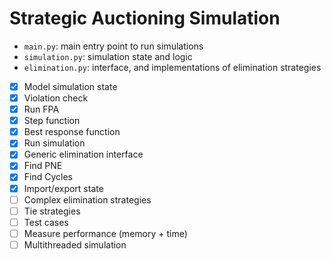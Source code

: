 # Strategic Auctioning Simulation

- `main.py`: main entry point to run simulations
- `simulation.py`: simulation state and logic
- `elimination.py`: interface, and implementations of elimination strategies

- [x] Model simulation state
- [x] Violation check
- [x] Run FPA
- [x] Step function
- [x] Best response function
- [x] Run simulation
- [x] Generic elimination interface
- [x] Find PNE
- [x] Find Cycles
- [x] Import/export state
- [ ] Complex elimination strategies
- [ ] Tie strategies
- [ ] Test cases
- [ ] Measure performance (memory + time)
- [ ] Multithreaded simulation
